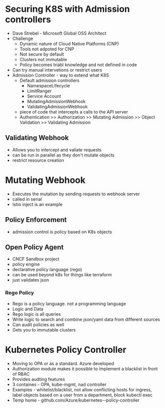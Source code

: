 # Securing K8S with Admission controllers 
* Dave Strebel - Microsoft Global OSS Architect 
* Challenge
    * Dynamic nature of Cloud Native Platforms (CNP)
    * Tools not adpoted for CNP
    * Not secure by default
    * Clusters not immutable 
    * Policy becomes triabl knowledge and not defined in code 
* Can try manual intervetions or restrict users 
* Admission Controller - way to extend what K8S 
    * Default admission controllers
        * NamespaceLifecycle
        * LimitRanger
        * Service Account 
        * MutatingAdmissionWebhook
        * ValidatingAdmissionWebhook
    * piece of code that intercepts a calls to the API server 
    * Authentication >> Authorization >> Mutating Admission >> Object Validation >> Validating Admission 

## Validating Webhook
* Allows you to intercept and valiate requests
* can be run in parallel as they don't mutate objects
* restrict resource creation 

# Mutating Webhook
* Executes the mutation by sending requests to webhook server
* called in serial 
* Istio inject is an example

## Policy Enforcement 
* admission control is policy based on K8s objects


## Open Policy Agent 
* CNCF Sandbox project
* policy engine 
* declarative policy language (rego)
* can be used beyond k8s for things like terraform 
* just validates json 

### Rego Policy 
* Rego is a policy language. not a programming language 
* Logic and Data 
* Rego logic is all queries 
* Write logic to search and combine json/yaml data from different sources
* Can audit policies as well 
* Gets you to immutable clusters 

# Kubernetes Policy Controller 
* Moving to OPA or as a standard. Azure developed 
* Authorization module makes it possible to implement a blacklist in front of RBAC
* Provides audting features
* 3 containes - OPA, kube-mgmt, nad controller
* Examples - whitelist/blacklist, not allow conflicting hosts for ingress, label objects based on a user from a department, block kubectl exec 
* Temp home - github.com/Azure/kubernetes--policy-controller 